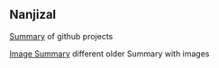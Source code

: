 ## Nanjizal

[Summary](https://nanjizal.github.io/Summary/?) of github projects

[Image Summary](https://nanjizal.github.io/Xperimental) different older Summary with images
